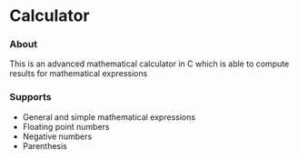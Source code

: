 # Calculator

### About
This is an advanced mathematical calculator in C which is able to compute results for mathematical expressions

### Supports
- General and simple mathematical expressions
- Floating point numbers
- Negative numbers
- Parenthesis
